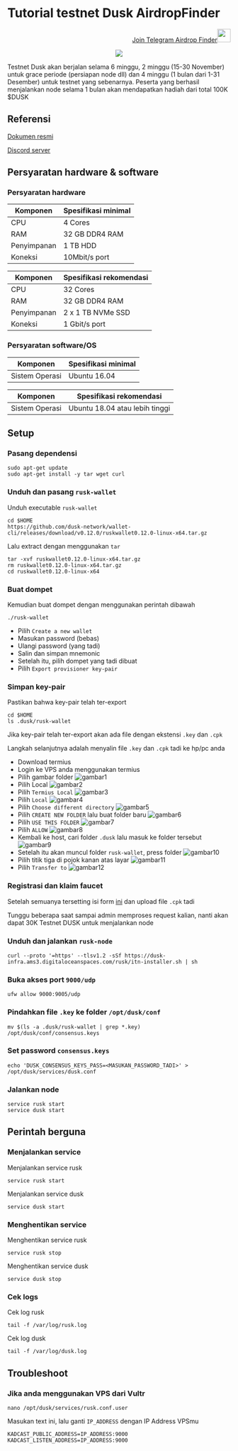 # Tutorial testnet Dusk AirdropFinder

<p style="font-size:14px" align="right">
<a href="https://t.me/airdropfind" target="_blank">Join Telegram Airdrop Finder<img src="https://user-images.githubusercontent.com/50621007/183283867-56b4d69f-bc6e-4939-b00a-72aa019d1aea.png" width="30"/></a>
</p>

<p align="center">
  <img height="auto" width="auto" src="https://raw.githubusercontent.com/bayy420-999/airdropfind/main/NavIcon.png">
</p>


Testnet Dusk akan berjalan selama 6 minggu, 2 minggu (15-30 November) untuk grace periode (persiapan node dll) dan 4 minggu (1 bulan dari 1-31 Desember) untuk testnet yang sebenarnya. Peserta yang berhasil menjalankan node selama 1 bulan akan mendapatkan hadiah dari total 100K $DUSK

## Referensi

[Dokumen resmi](https://dusk.network/pages/incentivized-testnet)

[Discord server](https://discord.gg/dusknetwork)

## Persyaratan hardware & software

### Persyaratan hardware

| Komponen | Spesifikasi minimal |
|----------|---------------------|
|CPU|4 Cores|
|RAM|32 GB DDR4 RAM|
|Penyimpanan|1 TB HDD|
|Koneksi|10Mbit/s port|

| Komponen | Spesifikasi rekomendasi |
|----------|---------------------|
|CPU|32 Cores|
|RAM|32 GB DDR4 RAM|
|Penyimpanan|2 x 1 TB NVMe SSD|
|Koneksi|1 Gbit/s port|

### Persyaratan software/OS

| Komponen | Spesifikasi minimal |
|----------|---------------------|
|Sistem Operasi|Ubuntu 16.04|

| Komponen | Spesifikasi rekomendasi |
|----------|---------------------|
|Sistem Operasi|Ubuntu 18.04 atau lebih tinggi|

## Setup


### Pasang dependensi

```console
sudo apt-get update
sudo apt-get install -y tar wget curl
```

### Unduh dan pasang `rusk-wallet`

Unduh executable `rusk-wallet`

```console
cd $HOME
https://github.com/dusk-network/wallet-cli/releases/download/v0.12.0/ruskwallet0.12.0-linux-x64.tar.gz
```

Lalu extract dengan menggunakan `tar`

```console
tar -xvf ruskwallet0.12.0-linux-x64.tar.gz
rm ruskwallet0.12.0-linux-x64.tar.gz
cd ruskwallet0.12.0-linux-x64
```

### Buat dompet

Kemudian buat dompet dengan menggunakan perintah dibawah

```console
./rusk-wallet
```

* Pilih `Create a new wallet`
* Masukan password (bebas)
* Ulangi password (yang tadi)
* Salin dan simpan mnemonic 
* Setelah itu, pilih dompet yang tadi dibuat
* Pilih `Export provisioner key-pair`

### Simpan key-pair

Pastikan bahwa key-pair telah ter-export

```console
cd $HOME
ls .dusk/rusk-wallet
```

Jika key-pair telah ter-export akan ada file dengan ekstensi `.key` dan `.cpk`

Langkah selanjutnya adalah menyalin file `.key` dan `.cpk` tadi ke hp/pc anda

* Download termius 
* Login ke VPS anda menggunakan termius 
* Pilih gambar folder
  ![gambar1](/assets/img1.jpg)
* Pilih Local
  ![gambar2](/assets/img2.jpg)
* Pilih `Termius Local`
  ![gambar3](/assets/img3.jpg)
* Pilih `Local`
  ![gambar4](/assets/img4.jpg)
* Pilih `Choose different directory`
  ![gambar5](/assets/img5.jpg)
* Pilih `CREATE NEW FOLDER` lalu buat folder baru
  ![gambar6](/assets/img6.jpg)
* Pilih `USE THIS FOLDER`
  ![gambar7](/assets/img7.jpg)
* Pilih `ALLOW`
  ![gambar8](/assets/img8.jpg)
* Kembali ke host, cari folder `.dusk` lalu masuk ke folder tersebut
  ![gambar9](/assets/img9.jpg)
* Setelah itu akan muncul folder `rusk-wallet`, press folder 
  ![gambar10](/assets/img10.jpg)
* Pilih titik tiga di pojok kanan atas layar
  ![gambar11](/assets/img11.jpg)
* Pilih `Transfer to`
  ![gambar12](/assets/img12.jpg)

### Registrasi dan klaim faucet

Setelah semuanya tersetting isi form [ini](https://forms.gle/3h4wDbab9f6bZ68L8) dan upload file `.cpk` tadi

Tunggu beberapa saat sampai admin memproses request kalian, nanti akan dapat 30K Testnet DUSK untuk menjalankan node

### Unduh dan jalankan `rusk-node`

```console
curl --proto '=https' --tlsv1.2 -sSf https://dusk-infra.ams3.digitaloceanspaces.com/rusk/itn-installer.sh | sh
```

### Buka akses port `9000/udp`

```console
ufw allow 9000:9005/udp
```

### Pindahkan file `.key` ke folder `/opt/dusk/conf`

```console
mv $(ls -a .dusk/rusk-wallet | grep *.key) /opt/dusk/conf/consensus.keys
```

### Set password `consensus.keys`

```console
echo 'DUSK_CONSENSUS_KEYS_PASS=<MASUKAN_PASSWORD_TADI>' > /opt/dusk/services/dusk.conf
```

### Jalankan node

```console
service rusk start
service dusk start
```

## Perintah berguna

### Menjalankan service

Menjalankan service rusk

```console
service rusk start
```

Menjalankan service dusk

```console
service dusk start
```

### Menghentikan service

Menghentikan service rusk

```console
service rusk stop
```

Menghentikan service dusk

```console
service dusk stop
```

### Cek logs

Cek log rusk

```console
tail -f /var/log/rusk.log
```

Cek log dusk

```console
tail -f /var/log/dusk.log
```

## Troubleshoot

### Jika anda menggunakan VPS dari Vultr

```console
nano /opt/dusk/services/rusk.conf.user
```

Masukan text ini, lalu ganti `IP_ADDRESS` dengan IP Address VPSmu

```console
KADCAST_PUBLIC_ADDRESS=IP_ADDRESS:9000
KADCAST_LISTEN_ADDRESS=IP_ADDRESS:9000
```